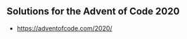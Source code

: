 Solutions for the Advent of Code 2020
-------------------------------------

- https://adventofcode.com/2020/

